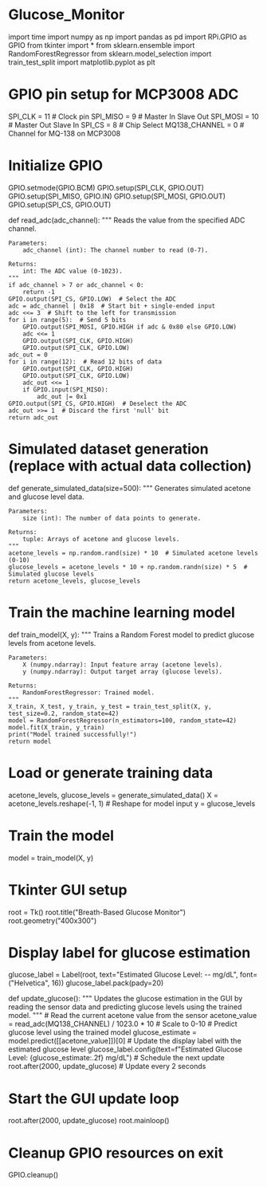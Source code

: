 # Glucose_Monitor

import time
import numpy as np
import pandas as pd
import RPi.GPIO as GPIO
from tkinter import *
from sklearn.ensemble import RandomForestRegressor
from sklearn.model_selection import train_test_split
import matplotlib.pyplot as plt

# GPIO pin setup for MCP3008 ADC
SPI_CLK = 11  # Clock pin
SPI_MISO = 9  # Master In Slave Out
SPI_MOSI = 10 # Master Out Slave In
SPI_CS = 8    # Chip Select
MQ138_CHANNEL = 0  # Channel for MQ-138 on MCP3008

# Initialize GPIO
GPIO.setmode(GPIO.BCM)
GPIO.setup(SPI_CLK, GPIO.OUT)
GPIO.setup(SPI_MISO, GPIO.IN)
GPIO.setup(SPI_MOSI, GPIO.OUT)
GPIO.setup(SPI_CS, GPIO.OUT)

def read_adc(adc_channel):
    """
    Reads the value from the specified ADC channel.
    
    Parameters:
        adc_channel (int): The channel number to read (0-7).
    
    Returns:
        int: The ADC value (0-1023).
    """
    if adc_channel > 7 or adc_channel < 0:
        return -1
    GPIO.output(SPI_CS, GPIO.LOW)  # Select the ADC
    adc = adc_channel | 0x18  # Start bit + single-ended input
    adc <<= 3  # Shift to the left for transmission
    for i in range(5):  # Send 5 bits
        GPIO.output(SPI_MOSI, GPIO.HIGH if adc & 0x80 else GPIO.LOW)
        adc <<= 1
        GPIO.output(SPI_CLK, GPIO.HIGH)
        GPIO.output(SPI_CLK, GPIO.LOW)
    adc_out = 0
    for i in range(12):  # Read 12 bits of data
        GPIO.output(SPI_CLK, GPIO.HIGH)
        GPIO.output(SPI_CLK, GPIO.LOW)
        adc_out <<= 1
        if GPIO.input(SPI_MISO):
            adc_out |= 0x1
    GPIO.output(SPI_CS, GPIO.HIGH)  # Deselect the ADC
    adc_out >>= 1  # Discard the first 'null' bit
    return adc_out

# Simulated dataset generation (replace with actual data collection)
def generate_simulated_data(size=500):
    """
    Generates simulated acetone and glucose level data.
    
    Parameters:
        size (int): The number of data points to generate.
    
    Returns:
        tuple: Arrays of acetone and glucose levels.
    """
    acetone_levels = np.random.rand(size) * 10  # Simulated acetone levels (0-10)
    glucose_levels = acetone_levels * 10 + np.random.randn(size) * 5  # Simulated glucose levels
    return acetone_levels, glucose_levels

# Train the machine learning model
def train_model(X, y):
    """
    Trains a Random Forest model to predict glucose levels from acetone levels.
    
    Parameters:
        X (numpy.ndarray): Input feature array (acetone levels).
        y (numpy.ndarray): Output target array (glucose levels).
    
    Returns:
        RandomForestRegressor: Trained model.
    """
    X_train, X_test, y_train, y_test = train_test_split(X, y, test_size=0.2, random_state=42)
    model = RandomForestRegressor(n_estimators=100, random_state=42)
    model.fit(X_train, y_train)
    print("Model trained successfully!")
    return model

# Load or generate training data
acetone_levels, glucose_levels = generate_simulated_data()
X = acetone_levels.reshape(-1, 1)  # Reshape for model input
y = glucose_levels

# Train the model
model = train_model(X, y)

# Tkinter GUI setup
root = Tk()
root.title("Breath-Based Glucose Monitor")
root.geometry("400x300")

# Display label for glucose estimation
glucose_label = Label(root, text="Estimated Glucose Level: -- mg/dL", font=("Helvetica", 16))
glucose_label.pack(pady=20)

def update_glucose():
    """
    Updates the glucose estimation in the GUI by reading the sensor data
    and predicting glucose levels using the trained model.
    """
    # Read the current acetone value from the sensor
    acetone_value = read_adc(MQ138_CHANNEL) / 1023.0 * 10  # Scale to 0-10
    # Predict glucose level using the trained model
    glucose_estimate = model.predict([[acetone_value]])[0]
    # Update the display label with the estimated glucose level
    glucose_label.config(text=f"Estimated Glucose Level: {glucose_estimate:.2f} mg/dL")
    # Schedule the next update
    root.after(2000, update_glucose)  # Update every 2 seconds

# Start the GUI update loop
root.after(2000, update_glucose)
root.mainloop()

# Cleanup GPIO resources on exit
GPIO.cleanup()
